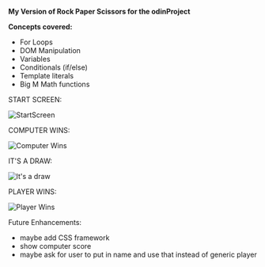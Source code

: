 **My Version of Rock Paper Scissors for the odinProject**

**Concepts covered:**

* For Loops
* DOM Manipulation
* Variables
* Conditionals (if/else)
* Template literals
* Big M Math functions











<!-- Images of the Game -->

START SCREEN:

![StartScreen](https://imgur.com/mPcELZr.png)

COMPUTER WINS: 

![Computer Wins](https://imgur.com/7060yZJ.png)

IT'S A DRAW: 

![It's a draw](https://imgur.com/oYnc2I5.png)

PLAYER WINS:

![Player Wins](https://imgur.com/sbgtrlv.png)


Future Enhancements: 
* maybe add CSS framework
* show computer score
* maybe ask for user to put in name and use that instead of generic player
